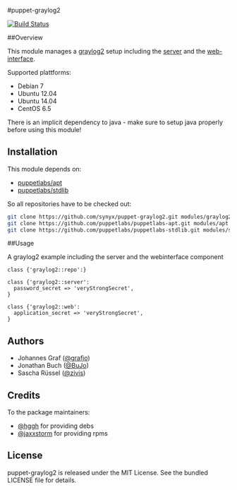 #puppet-graylog2

[![Build Status](https://travis-ci.org/synyx/puppet-graylog2.png)](https://travis-ci.org/synyx/puppet-graylog2)

##Overview

This module manages a [graylog2](http://www.graylog2.org) setup including the [server](https://github.com/Graylog2/graylog2-server) and the [web-interface](https://github.com/Graylog2/graylog2-web-interface).

Supported plattforms:
* Debian 7
* Ubuntu 12.04
* Ubuntu 14.04
* CentOS 6.5

There is an implicit dependency to java - make sure to setup java properly before using this module!

## Installation

This module depends on:
* [puppetlabs/apt](https://github.com/puppetlabs/puppetlabs-apt)
* [puppetlabs/stdlib](https://github.com/puppetlabs/puppetlabs-stdlib)

So all repositories have to be checked out:

```bash
git clone https://github.com/synyx/puppet-graylog2.git modules/graylog2
git clone https://github.com/puppetlabs/puppetlabs-apt.git modules/apt
git clone https://github.com/puppetlabs/puppetlabs-stdlib.git modules/stdlib
```

##Usage

A graylog2 example including the server and the webinterface component

```puppet
class {'graylog2::repo':}

class {'graylog2::server':
  password_secret => 'veryStrongSecret',
}

class {'graylog2::web':
  application_secret => 'veryStrongSecret',
}
```


## Authors

* Johannes Graf ([@grafjo](https://github.com/grafjo))
* Jonathan Buch ([@BuJo](https://github.com/BuJo))
* Sascha Rüssel ([@zivis](https://github.com/zivis))

## Credits

To the package maintainers:
* [@hggh](https://github.com/hggh) for providing debs
* [@jaxxstorm](https://github.com/jaxxstorm) for providing rpms

## License

puppet-graylog2 is released under the MIT License. See the bundled LICENSE file
for details.
